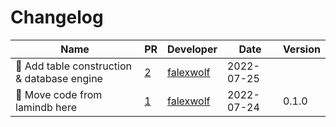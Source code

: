 # Changelog

<!-- prettier-ignore -->
Name | PR | Developer | Date | Version
--- | --- | --- | --- | ---
🚚 Add table construction & database engine | [2](https://github.com/laminlabs/lndb-cli/pull/2) | [falexwolf](https://github.com/falexwolf) | 2022-07-25 |
🚚 Move code from lamindb here | [1](https://github.com/laminlabs/lndb-cli/pull/1) | [falexwolf](https://github.com/falexwolf) | 2022-07-24 | 0.1.0
